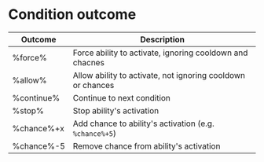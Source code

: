 # Condition outcome

| Outcome    | Description                                                 |
| ---------- | ----------------------------------------------------------- |
| %force%    | Force ability to activate, ignoring cooldown and chacnes    |
| %allow%    | Allow ability to activate, not ignoring cooldown or chances |
| %continue% | Continue to next condition                                  |
| %stop%     | Stop ability's activation                                   |
| %chance%+x | Add chance to ability's activation (e.g. `%chance%+5`)      |
| %chance%-5 | Remove chance from ability's activation                     |
